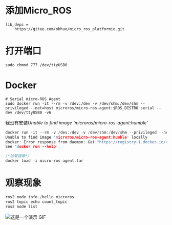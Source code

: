 # 添加Micro_ROS
```
lib_deps = 
    https://gitee.com/ohhuo/micro_ros_platformio.git
```
# 打开端口
```
sudo chmod 777 /dev/ttyUSB0
```
# Docker
```
# Serial micro-ROS Agent
sudo docker run -it --rm -v /dev:/dev -v /dev/shm:/dev/shm --privileged --net=host microros/micro-ros-agent:$ROS_DISTRO serial --dev /dev/ttyUSB0 -v6
```


我没有安装*Unable to find image 'microros/micro-ros-agent:humble'*
```c
docker run -it --rm -v /dev:/dev -v /dev/shm:/dev/shm --privileged --net=host microros/micro-ros-agent:$ROS_DISTRO serial --dev /dev/ttyUSB0 -v6
Unable to find image 'microros/micro-ros-agent:humble' locally
docker: Error response from daemon: Get "https://registry-1.docker.io/v2/": context deadline exceeded (Client.Timeout exceeded while awaiting headers).
See 'docker run --help'.
```

```c
/*加载镜像*/
docker load -i micro-ros-agent.tar
```
# 观察现象
```c
ros2 node info /hello_microros
ros2 topic echo count_topic
ros2 node list
```

![这是一个演示 GIF](https://github.com/gaolengyuzhou/ROS2_Coming/blob/microROS_Docker/MicroROS_USB.gif)
